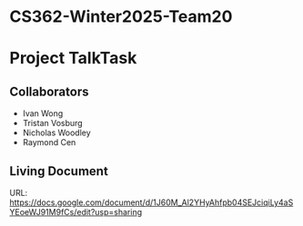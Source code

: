 # CS362-Winter2025-Team20
# Project TalkTask

## Collaborators
- Ivan Wong
- Tristan Vosburg
- Nicholas Woodley
- Raymond Cen

## Living Document
URL: https://docs.google.com/document/d/1J60M_Al2YHyAhfpb04SEJciqiLy4aSYEoeWJ91M9fCs/edit?usp=sharing
